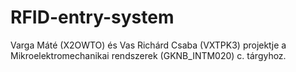 # RFID-entry-system
Varga Máté (X2OWTO) és Vas Richárd Csaba (VXTPK3) projektje a Mikroelektromechanikai rendszerek (GKNB_INTM020)  c. tárgyhoz.
